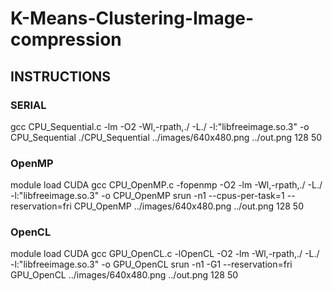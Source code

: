 # K-Means-Clustering-Image-compression

## INSTRUCTIONS

### SERIAL
gcc CPU_Sequential.c -lm -O2 -Wl,-rpath,./ -L./ -l:"libfreeimage.so.3" -o CPU_Sequential
./CPU_Sequential ../images/640x480.png ../out.png 128 50

### OpenMP
module load CUDA
gcc CPU_OpenMP.c -fopenmp -O2 -lm -Wl,-rpath,./ -L./ -l:"libfreeimage.so.3" -o CPU_OpenMP
srun -n1 --cpus-per-task=1 --reservation=fri CPU_OpenMP ../images/640x480.png ../out.png 128 50

### OpenCL
module load CUDA
gcc GPU_OpenCL.c -lOpenCL -O2 -lm -Wl,-rpath,./ -L./ -l:"libfreeimage.so.3" -o GPU_OpenCL
srun -n1 -G1 --reservation=fri GPU_OpenCL ../images/640x480.png ../out.png 128 50
